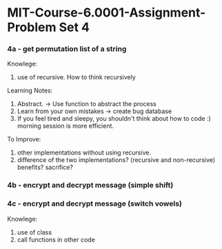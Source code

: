 
# MIT-Course-6.0001-Assignment-Problem Set 4 

### 4a - get permutation list of a string
Knowlege: 
1. use of recursive. How to think recursively 

Learning Notes:
1. Abstract. -> Use function to abstract the process
2. Learn from your own mistakes -> create bug database
3. If you feel tired and sleepy, you shouldn't think about how to code :) morning session is more efficient. 

To Improve:
1. other implementations without using recursive. 
2. difference of the two implementations? (recursive and non-recursive) benefits? sacrifice?


### 4b - encrypt and decrypt message (simple shift)
### 4c - encrypt and decrypt message (switch vowels)

Knowlege: 
1. use of class
2. call functions in other code


